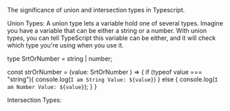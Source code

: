 The significance of union and intersection types in Typescript.


Union Types: 
A union type lets a variable hold one of several types. Imagine you have a variable that can be either a string or a number. With union types, you can tell TypeScript this variable can be either, and it will check which type you're using when you use it.


type SrtOrNumber = string | number; 

const strOrNumber = (value: SrtOrNumber ) => {
    if (typeof value === "string"){
        console.log(`I am String Value: ${value}`)
    } else {
        console.log(`I am Number Value: ${value}`);
    }
}


Intersection Types: 


